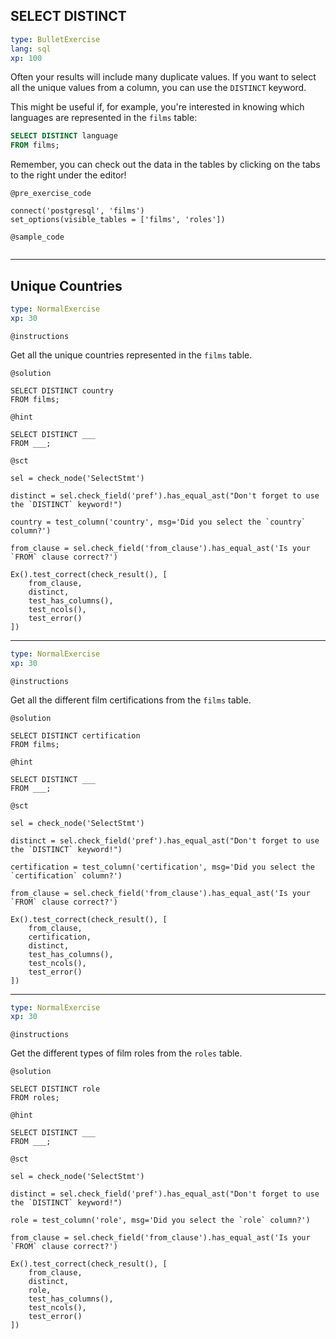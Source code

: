 ## SELECT DISTINCT

```yaml
type: BulletExercise 
lang: sql 
xp: 100 
```

Often your results will include many duplicate values. If you want to select all the unique values from a column, you can use the `DISTINCT` keyword.

This might be useful if, for example, you're interested in knowing which languages are represented in the `films` table:

```sql
SELECT DISTINCT language
FROM films;
```

Remember, you can check out the data in the tables by clicking on the tabs to the right under the editor!

`@pre_exercise_code`

```{python}
connect('postgresql', 'films')
set_options(visible_tables = ['films', 'roles'])
```

`@sample_code`

```{sql}
```

***

## Unique Countries

```yaml
type: NormalExercise
xp: 30
```

`@instructions`

Get all the unique countries represented in the `films` table.

`@solution`

```{sql}
SELECT DISTINCT country
FROM films;
```

`@hint`

```
SELECT DISTINCT ___
FROM ___;
```

`@sct`

```{python}
sel = check_node('SelectStmt')

distinct = sel.check_field('pref').has_equal_ast("Don't forget to use the `DISTINCT` keyword!")

country = test_column('country', msg='Did you select the `country` column?')

from_clause = sel.check_field('from_clause').has_equal_ast('Is your `FROM` clause correct?')

Ex().test_correct(check_result(), [
    from_clause,
    distinct,
    test_has_columns(),
    test_ncols(),
    test_error()
])
```

***

```yaml
type: NormalExercise
xp: 30
```

`@instructions`

Get all the different film certifications from the `films` table.

`@solution`

```{sql}
SELECT DISTINCT certification
FROM films;
```

`@hint`

```
SELECT DISTINCT ___
FROM ___;
```

`@sct`

```{python}
sel = check_node('SelectStmt')

distinct = sel.check_field('pref').has_equal_ast("Don't forget to use the `DISTINCT` keyword!")

certification = test_column('certification', msg='Did you select the `certification` column?')

from_clause = sel.check_field('from_clause').has_equal_ast('Is your `FROM` clause correct?')

Ex().test_correct(check_result(), [
    from_clause,
    certification,
    distinct,
    test_has_columns(),
    test_ncols(),
    test_error()
])
```

***

```yaml
type: NormalExercise
xp: 30
```

`@instructions`

Get the different types of film roles from the `roles` table.

`@solution`

```{sql}
SELECT DISTINCT role
FROM roles;
```

`@hint`

```
SELECT DISTINCT ___
FROM ___;
```

`@sct`

```{python}
sel = check_node('SelectStmt')

distinct = sel.check_field('pref').has_equal_ast("Don't forget to use the `DISTINCT` keyword!")

role = test_column('role', msg='Did you select the `role` column?')

from_clause = sel.check_field('from_clause').has_equal_ast('Is your `FROM` clause correct?')

Ex().test_correct(check_result(), [
    from_clause,
    distinct,
    role,
    test_has_columns(),
    test_ncols(),
    test_error()
])
```
